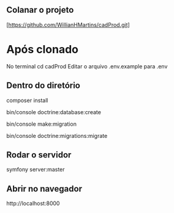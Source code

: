 ## Colanar o projeto

[https://github.com/WillianHMartins/cadProd.git]

# Após clonado

No terminal cd cadProd
Editar o arquivo .env.example para .env

## Dentro do diretório

composer install

bin/console doctrine:database:create

bin/console make:migration

bin/console doctrine:migrations:migrate

## Rodar o servidor

symfony server:master

## Abrir no navegador

http://localhost:8000